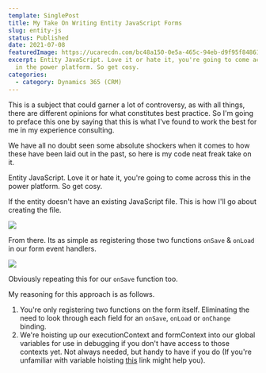 ```yaml
---
template: SinglePost
title: My Take On Writing Entity JavaScript Forms
slug: entity-js
status: Published
date: 2021-07-08
featuredImage: https://ucarecdn.com/bc48a150-0e5a-465c-94eb-d9f95f848616/
excerpt: Entity JavaScript. Love it or hate it, you're going to come across this
  in the power platform. So get cosy.
categories:
  - category: Dynamics 365 (CRM)
---
```

This is a subject that could garner a lot of controversy, as with all things, there are different opinions for what constitutes best practice. So I'm going to preface this one by saying that this is what I've found to work the best for me in my experience consulting. 

We have all no doubt seen some absolute shockers when it comes to how these have been laid out in the past, so here is my code neat freak take on it.

Entity JavaScript. Love it or hate it, you're going to come across this in the power platform. So get cosy. 

If the entity doesn't have an existing JavaScript file. This is how I'll go about creating the file.

![](https://ucarecdn.com/e6bf766a-523d-497a-9555-ed74dfd7a3dc/)

From there. Its as simple as registering those two functions `onSave` & `onLoad` in our form event handlers.

![](https://ucarecdn.com/6a461ed4-3d45-42e2-bfab-e7c861a08728/)

Obviously repeating this for our `onSave` function too. 

My reasoning for this approach is as follows. 

1. You're only registering two functions on the form itself. Eliminating the need to look through each field for an `onSave`, `onLoad` or `onChange` binding.
2. We're hoisting up our executionContext and formContext into our global variables for use in debugging if you don't have access to those contexts yet. Not always needed, but handy to have if you do (If you're unfamiliar with variable hoisting [this](https://www.w3schools.com/js/js_hoisting.asp) link might help you).